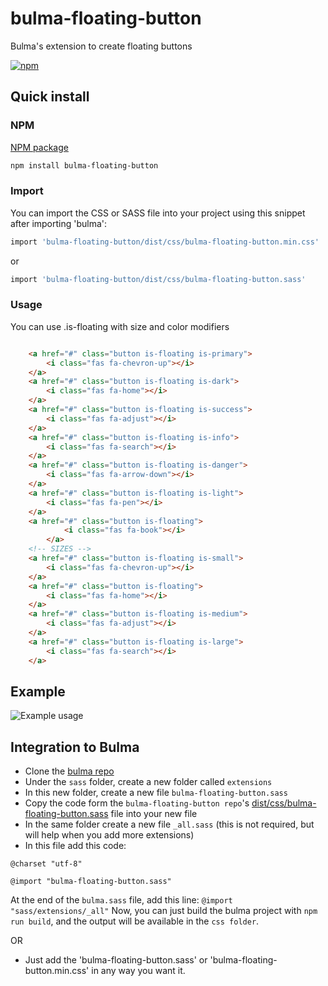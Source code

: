 # bulma-floating-button
Bulma's extension to create floating buttons

[![npm](https://img.shields.io/npm/v/bulma-floating-button)](https://www.npmjs.com/package/bulma-floating-button)

## Quick install
### NPM
[NPM package](https://www.npmjs.com/package/bulma-floating-button)
```sh
npm install bulma-floating-button
```
### Import
You can import the CSS or SASS file into your project using this snippet after importing 'bulma':
```sh
import 'bulma-floating-button/dist/css/bulma-floating-button.min.css'
```
or
```sh
import 'bulma-floating-button/dist/css/bulma-floating-button.sass'
```

### Usage
You can use .is-floating with size and color modifiers
```html

    <a href="#" class="button is-floating is-primary">
        <i class="fas fa-chevron-up"></i>
    </a>
    <a href="#" class="button is-floating is-dark">
        <i class="fas fa-home"></i>
    </a>
    <a href="#" class="button is-floating is-success">
        <i class="fas fa-adjust"></i>
    </a>
    <a href="#" class="button is-floating is-info">
        <i class="fas fa-search"></i>
    </a>
    <a href="#" class="button is-floating is-danger">
        <i class="fas fa-arrow-down"></i>
    </a>
    <a href="#" class="button is-floating is-light">
        <i class="fas fa-pen"></i>
    </a>
    <a href="#" class="button is-floating">
            <i class="fas fa-book"></i>
        </a>
    <!-- SIZES -->
    <a href="#" class="button is-floating is-small">
        <i class="fas fa-chevron-up"></i>
    </a>
    <a href="#" class="button is-floating">
        <i class="fas fa-home"></i>
    </a>
    <a href="#" class="button is-floating is-medium">
        <i class="fas fa-adjust"></i>
    </a>
    <a href="#" class="button is-floating is-large">
        <i class="fas fa-search"></i>
    </a>
```

Example
---
![Example usage](https://raw.githubusercontent.com/alakise/bulma-floating-button/master/example/index.png?token=AEICCE55L64XQKBNHPW4PZS6XRPD6)

Integration to Bulma
---
- Clone the [bulma repo](https://github.com/jgthms/bulma)
- Under the `sass` folder, create a new folder called `extensions`
- In this new folder, create a new file `bulma-floating-button.sass`
- Copy the code form the `bulma-floating-button repo`'s [dist/css/bulma-floating-button.sass](https://github.com/alakise/bulma-floating-button/blob/master/dist/css/bulma-floating-button.sass) file into your new file
- In the same folder create a new file `_all.sass` (this is not required, but will help when you add more extensions)
- In this file add this code:
```
@charset "utf-8"

@import "bulma-floating-button.sass"
```
At the end of the `bulma.sass` file, add this line: `@import "sass/extensions/_all"`
Now, you can just build the bulma project with `npm run build`, and the output will be available in the `css folder`.

OR

- Just add the 'bulma-floating-button.sass' or 'bulma-floating-button.min.css' in any way you want it.

